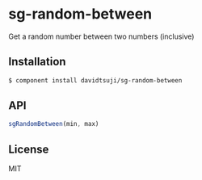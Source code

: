 # sg-random-between

Get a random number between two numbers (inclusive)

## Installation

```sh
$ component install davidtsuji/sg-random-between
```

## API

```javascript
sgRandomBetween(min, max)
```

## License

MIT
